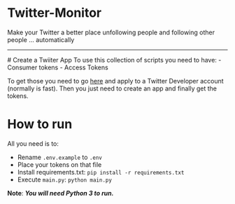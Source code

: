 # Twitter-Monitor
Make your Twitter a better place unfollowing people and following other people ... automatically

<hr>
# Create a Twiiter App
To use this collection of scripts you need to have:
- Consumer tokens
- Access Tokens

To get those you need to go [here](https://developer.twitter.com/en) and apply to a Twitter Developer account (normally is fast).
Then you just need to create an app and finally get the tokens.

# How to run
All you need is to:
- Rename `.env.example` to `.env`
- Place your tokens on that file
- Install requirements.txt: `pip install -r requirements.txt`
- Execute `main.py`: `python main.py`


**Note**: ***You will need Python 3 to run.***

